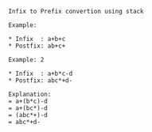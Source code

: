     Infix to Prefix convertion using stack

    Example: 

    * Infix  : a+b+c
    * Postfix: ab+c+
  
    Example: 2
    
    * Infix  : a+b*c-d
    * Postfix: abc*+d-

    Explanation:
    = a+(b*c)-d
    = a+(bc*)-d
    = (abc*+)-d
    = abc*+d-
